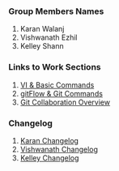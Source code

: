 ### Group Members Names

1. Karan Walanj
2. Vishwanath Ezhil
3. Kelley Shann

### Links to Work Sections

1. [VI & Basic Commands](https://github.com/enforcer20/KVKRepo/blob/master/CommandLineTerms/Vi.md)
2. [gitFlow & Git Commands](https://github.com/enforcer20/KVKRepo/blob/master/gitFlow/gitFlow.md)
3. [Git Collaboration Overview](https://github.com/enforcer20/KVKRepo/blob/master/Git%20Collaboration%20Files/CollaborationOverview.md)

### Changelog

1. [Karan Changelog](https://github.com/enforcer20/KVKRepo/blob/master/CommandLineTerms/ChangeLog_KaranWalanj.md)
2. [Vishwanath Changelog](https://github.com/enforcer20/KVKRepo/blob/master/ChangeLog_VishwanathEzhil.md)
3. [Kelley Changelog](https://github.com/enforcer20/KVKRepo/blob/master/Git%20Collaboration%20Files/ChangeLog_KelleyShann.md)
